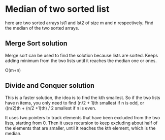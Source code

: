 # Median of two sorted list

here are two sorted arrays lst1 and lst2 of size m and n respectively. Find the median of the two sorted arrays.

## Merge Sort solution

Merge sort can be used to find the solution because lists are sorted. Keeps adding minimum from the two lists until it
reaches the median one or ones.

O(m+n)

## Divide and Conquer solution

This is a faster solution, the idea is to find the kth smallest. So if the two lists have n items, you only need to find
(n/2 + 1)th smallest if n is odd, or ((n/2)th + (n/2 +1)th) / 2 smallest if n is even.

It uses two pointers to track elements that have been excluded from the two lists, starting from 0. Then it uses
recursion to keep excluding about half of the elements that are smaller, until it reaches the kth element, which
is the median.
